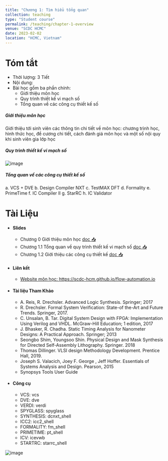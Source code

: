 ```yaml
---
title: "Chương 1: Tìm hiểu tổng quan"
collection: teaching
type: "Student course"
permalink: /teaching/chapter-1-overview
venue: "SCDC HCMC"
date: 2023-02-02
location: "HCMC, Vietnam"
---
```



Tóm tắt
========
* Thời lượng: 3 Tiết
* Nội dung:
* Bài học gồm ba phần chính: 
   * Giới thiệu môn học
   * Quy trình thiết kế vi mạch số
   * Tổng quan về các công cụ thiết kế số

##### Giới thiệu môn học

Giới thiệu tới sinh viên các thông tin chi tiết về môn học: chương trình học, hình thức học, đề cương chi tiết, cách đánh giá môn học và một số nội quy khi sinh viên gia lớp học

##### Quy trình thiết kế vi mạch số
![image](https://scdc-hcm.github.io/flow-automation.io/images/lectures/figure-ic-design-detail-tools.svg)
##### Tổng quan về các công cụ thiết kế số

a. VCS + DVE
b. Design Compiler NXT
c. TestMAX DFT
d. Formality
e. PrimeTime
f. IC Compiler II
g. StarRC
h. IC Validator


Tài Liệu  
========
* #### Slides
  
  * Chương 0 Giới thiệu môn học [doc 📥](https://link.uit.edu.vn/ic101-ch0)
  * Chương 1.1 Tổng quan về quy trình thiết kế vi mạch số [doc 📥](https://link.uit.edu.vn/ic101-ch1-1)
  * Chương 1.2 Giới thiệu các công cụ thiết kế [doc 📥](https://link.uit.edu.vn/ic101-ch1-2)

* #### Liên kết
  * [Website môn học: https://scdc-hcm.github.io/flow-automation.io ](https://scdc-hcm.github.io/flow-automation.io)


* #### Tài liệu Tham Khảo
  * A. Reis,‎ R. Drechsler. Advanced Logic Synthesis. Springer; 2017
  * R. Drechsler. Formal System Verification: State-of the-Art and Future Trends. Springer, 2017. 
  * C. Unsalan,‎ B. Tar. Digital System Design with FPGA: Implementation Using Verilog and VHDL. McGraw-Hill Education; 1 edition, 2017
  * J. Bhasker, R. Chadha. Static Timing Analysis for Nanometer Designs: A Practical Approach. Springer; 2013
  * Seongbo Shim, Youngsoo Shin. Physical Design and Mask Synthesis for Directed Self-Assembly Lithography. Springer. 2018
  * Thomas Dillinger. VLSI design Methodology Development. Prentice Hall, 2019.
  * Joseph S. Valacich, Joey F. George , Jeff Hoffer. Essentials of Systems Analysis and Design. Pearson, 2015
  * Synopsys Tools User Guide

* #### Công cụ
  * VCS: vcs
  * DVE: dve
  * VERDI: verdi
  * SPYGLASS: spyglass
  * SYNTHESIS: dcnxt_shell
  * ICC2: icc2_shell
  * FORMALITY: fm_shell
  * PRIMETIME: pt_shell
  * ICV: icevwb
  * STARTRC: starrc_shell


![image](https://user-images.githubusercontent.com/7957412/217716544-ca115637-f325-46db-bb83-f3c56dd2ab15.png)

